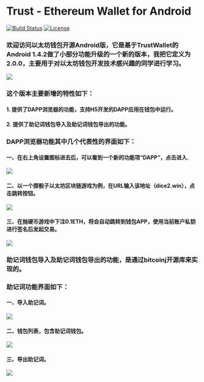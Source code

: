 # Trust - Ethereum Wallet for Android

[![Build Status](https://travis-ci.org/TrustWallet/trust-wallet-android.svg?branch=master)](https://travis-ci.org/TrustWallet/trust-wallet-android)
[![License](https://img.shields.io/badge/license-GPL3-green.svg?style=flat)](https://github.com/fastlane/fastlane/blob/master/LICENSE)

### 欢迎访问以太坊钱包开源Android版，它是基于TrustWallet的Android 1.4.2做了小部分功能升级的一个新的版本，我把它定义为2.0.0，主要用于对以太坊钱包开发技术感兴趣的同学进行学习。

<img src="https://raw.githubusercontent.com/xieyueshu/trust-wallet-android/master/resources/android_cover.png">

### 这个版本主要新增的特性如下：
#### 1. 提供了DAPP浏览器的功能，支持H5开发的DAPP应用在钱包中运行。
#### 2. 提供了助记词钱包导入及助记词钱包导出的功能。

### DAPP浏览器功能其中几个代表性的界面如下：<br>

#### 一、在右上角设置图标进去后，可以看到一个新的功能项“DAPP”，点击进入.<br>
<img src="https://raw.githubusercontent.com/xieyueshu/trust-wallet-android/master/resources/dapp-001.png">

#### 二、以一个掷骰子以太坊区块链游戏为例，在URL输入该地址（dice2.win），点击跳转按钮。<br>
<img src="https://raw.githubusercontent.com/xieyueshu/trust-wallet-android/master/resources/dapp-002.png">

#### 三、在抛硬币游戏中下注0.1ETH，将会自动跳转到钱包APP，使用当前账户私钥进行签名后发起交易。<br>
<img src="https://raw.githubusercontent.com/xieyueshu/trust-wallet-android/master/resources/dapp-003.png">


### 助记词钱包导入及助记词钱包导出的功能，是通过bitcoinj开源库来实现的。<br>

### 助记词功能界面如下：<br>

#### 一、导入助记词。<br>
<img src="https://raw.githubusercontent.com/xieyueshu/trust-wallet-android/master/resources/phrase-001.png">

#### 二、钱包列表，包含助记词钱包。<br>
<img src="https://raw.githubusercontent.com/xieyueshu/trust-wallet-android/master/resources/phrase-002.png">

#### 三、导出助记词。<br>
<img src="https://raw.githubusercontent.com/xieyueshu/trust-wallet-android/master/resources/phrase-003.png">


